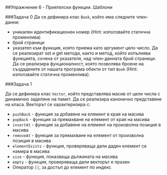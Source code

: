 ##Упражнение 6 - Приятелски функции. Шаблони

###Задача 0
Да се дефинира клас ```Book```, който има следните член-данни:
- уникален идентификационен номер (Hint: използвайте статична променлива)
- брой страници
- указател към функция, която приема като аргумент цяло число.
Да се реализират set и get методи, както и метод, който изпълнява функцията, сочена от указателя, над член-данната брой страници.
Да се реализира фунционалност, която позволява броене на създадените от нашата програма обекти от тип ```Book``` (Hint: използвайте статична променлива).

###Задача 1

Да се дефинира клас ```Vector```, който представлява масив от цели числа с динамично заделяне на памет. Да се реализира канонично представяне на класа. Векторът се характеризира с:

* ```pushBack``` - функция за добавяне на елемент в края на масива
* ```popBack``` - функция за премахване на елемент от края на масива
* ```insertAt``` - функция за добавяне на елемент на произволна позиция в масива
* ```removeAt``` - функция за премахване на елемент от произволна позиция в масива
* ```elementExists``` - функция, проверяваща дали даден елемент се намира в масива
* ```size``` - функция, показваща дължината на масива
* ```empty``` - функция, проверяваща дали векторът е празен
* Оператор ```[]```, за достъп до елемент по индекс

